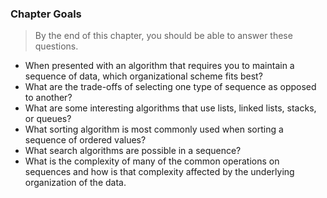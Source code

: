 
### Chapter Goals
> By the end of this chapter, you should be able to answer these questions.
- When presented with an algorithm that requires you to maintain a sequence of data, which organizational scheme fits best?
- What are the trade-offs of selecting one type of sequence as opposed to another?
- What are some interesting algorithms that use lists, linked lists, stacks, or queues?
- What sorting algorithm is most commonly used when sorting a sequence of ordered values?
- What search algorithms are possible in a sequence?
- What is the complexity of many of the common operations on sequences and how is that complexity affected by the underlying organization of the data.
